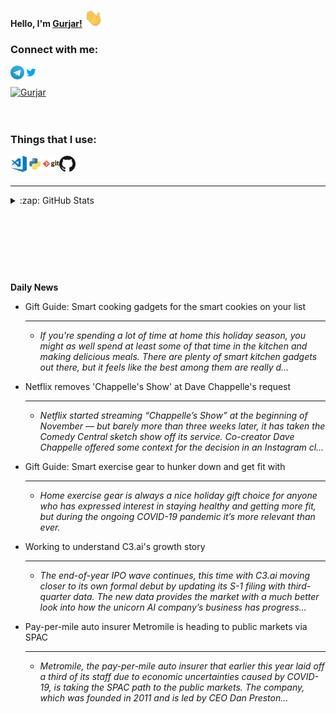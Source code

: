 #### Hello, I'm [Gurjar!](https://GurjarKing.github.io) <img src="https://raw.githubusercontent.com/ABSphreak/ABSphreak/master/gifs/Hi.gif" width="30px"></h2>


### Connect with me:

[<img align="left" alt="Gurjar | Telegram" width="22px" src="https://raw.githubusercontent.com/github/explore/80688e429a7d4ef2fca1e82350fe8e3517d3494d/topics/telegram/telegram.png" />][Telegram]
[<img align="left" alt="Gurjar | Twitter" width="22px" src="https://raw.githubusercontent.com/github/explore/80688e429a7d4ef2fca1e82350fe8e3517d3494d/topics/twitter/twitter.png" />][Twitter]
<br >
<br >
<a href="https://github.com/GurjarKing"><img src="https://komarev.com/ghpvc/?username=GurjarKing" alt="Gurjar" /></a> <br />
<br />
<br />
<!-- <br >

![](https://visitor-badge.glitch.me/badge?page_id=GurjarKing)

<br /> -->

### Things that I use:

[<img align="left" alt="Visual Studio Code" width="26px" src="https://raw.githubusercontent.com/github/explore/80688e429a7d4ef2fca1e82350fe8e3517d3494d/topics/visual-studio-code/visual-studio-code.png" />][VSCode]
[<img align="left" alt="Python" width="26px" src="https://raw.githubusercontent.com/github/explore/80688e429a7d4ef2fca1e82350fe8e3517d3494d/topics/python/python.png" />][Python]
[<img align="left" alt="Git" width="26px" src="https://raw.githubusercontent.com/github/explore/80688e429a7d4ef2fca1e82350fe8e3517d3494d/topics/git/git.png" />][Git]
[<img align="left" alt="GitHub" width="26px" src="https://raw.githubusercontent.com/github/explore/78df643247d429f6cc873026c0622819ad797942/topics/github/github.png" />][Github]

<br />
<br />

---
<details>
  <summary>:zap: GitHub Stats</summary>

<img align="left" alt="Gurjar's Github Stats" src="https://github-readme-stats.vercel.app/api?username=GurjarKing&show_icons=true&hide_border=true&count_private=true&include_all_commit=true&theme=algolia" />

</details>

<!-- ### 🔔 My latest tweet
<a href="https://twitter.com/Gurjar_King43" target="_blank">
	<img src="https://github.com/GurjarKing/GurjarKing/raw/master/tweet.png" width="70%" align="center" alt="Click to view on Twitter" title="My latest tweet, as an image"/>
</a> -->
<br>

<pre>

</pre>

<!-- **Quote of the hour:**

{qoth}

~ {qoth_author}
<pre>

</pre> -->
<br>
<pre>


</pre>
<strong>Daily News</strong>
  
  - Gift Guide: Smart cooking gadgets for the smart cookies on your list
     <hr/>
     
      - *If you're spending a lot of time at home this holiday season, you might as well spend at least some of that time in the kitchen and making delicious meals. There are plenty of smart kitchen gadgets out there, but it feels like the best among them are really d…*
     
  - Netflix removes 'Chappelle's Show' at Dave Chappelle's request
      <hr/>
      
      - *Netflix started streaming “Chappelle’s Show” at the beginning of November — but barely more than three weeks later, it has taken the Comedy Central sketch show off its service. Co-creator Dave Chappelle offered some context for the decision in an Instagram cl…*
      
  - Gift Guide: Smart exercise gear to hunker down and get fit with
      <hr/>
      
      - *Home exercise gear is always a nice holiday gift choice for anyone who has expressed interest in staying healthy and getting more fit, but during the ongoing COVID-19 pandemic it’s more relevant than ever.*
      
  - Working to understand C3.ai's growth story
      <hr/>
      
      - *The end-of-year IPO wave continues, this time with C3.ai moving closer to its own formal debut by updating its S-1 filing with third-quarter data. The new data provides the market with a much better look into how the unicorn AI company’s business has progress…*
       
  - Pay-per-mile auto insurer Metromile is heading to public markets via SPAC
      <hr/>
       
       - *Metromile, the pay-per-mile auto insurer that earlier this year laid off a third of its staff due to economic uncertainties caused by COVID-19, is taking the SPAC path to the public markets. The company, which was founded in 2011 and is led by CEO Dan Preston…*
      

<br />

[VSCode]: https://code.visualstudio.com/
[Python]: https://www.python.org/
[Git]: https://git-scm.com/
[Github]: https://github.com/
[Telegram]: https://t.me/Gurjar_King/
[Twitter]: https://twitter.com/Gurjar_King43/
